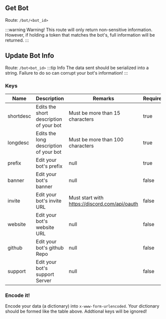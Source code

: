 
## Get Bot
Route: `/bot/<bot_id>` <Badge type='tip' text='GET' vertical='middle'/>

:::warning Warning!
This route will only return non-sensitive information. However, if holding a token that matches the bot's, full information will be returned.
:::
## Update Bot Info
Route: `/bot<bot_id>` <Badge type='tip' text='POST' vertical='middle'/>
:::tip Info
The data sent should be serialized into a string. Failure to do so can corrupt your bot's information!
:::
### Keys
| Name | Description | Remarks | Required? |
| --- | --- | --- | --- |
| shortdesc | Edits the short description of your bot | Must be more than 15 characters | true |
| longdesc | Edits the long description of your bot | Must be more than 100 characters | true |
| prefix | Edit your bot's prefix | null | true |
| banner | Edit your bot's banner | null | false |
| invite | Edit your bot's invite URL | Must start with https://discord.com/api/oauth |false | null |
| website | Edit your bot's website URL | null | false |
| github | Edit your bot's github Repo | null | false |
| support | Edit your bot's support Server | null | false |


### Encode it!
Encode your data (a dictionary) into `x-www-form-urlencoded`. Your dictionary should be formed like the table above. Addtional keys will be ignored!